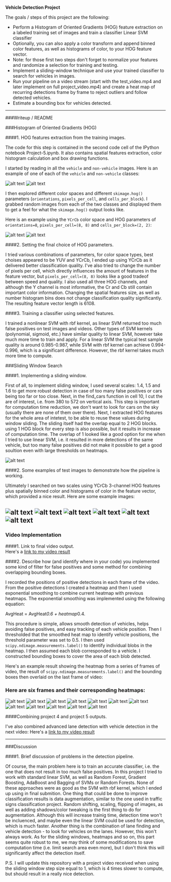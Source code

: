 **Vehicle Detection Project**

The goals / steps of this project are the following:

* Perform a Histogram of Oriented Gradients (HOG) feature extraction on a labeled training set of images and train a classifier Linear SVM classifier
* Optionally, you can also apply a color transform and append binned color features, as well as histograms of color, to your HOG feature vector. 
* Note: for those first two steps don't forget to normalize your features and randomize a selection for training and testing.
* Implement a sliding-window technique and use your trained classifier to search for vehicles in images.
* Run your pipeline on a video stream (start with the test_video.mp4 and later implement on full project_video.mp4) and create a heat map of recurring detections frame by frame to reject outliers and follow detected vehicles.
* Estimate a bounding box for vehicles detected.

[//]: # (Image References)
[image1]: ./output_images/CarImageHog.jpg
[image2]: ./output_images/NonCarImageHog.jpg
[image3]: ./output_images/SearchArea.jpg
[image4]: ./output_images/test1_boxes.jpg
[image5]: ./output_images/test1_final.jpg
[image6]: ./output_images/test1_heatmap.jpg
[image7]: ./output_images/test2_boxes.jpg
[image8]: ./output_images/test2_final.jpg
[image9]: ./output_images/test2_heatmap.jpg
[image10]: ./output_images/test3_boxes.jpg
[image11]: ./output_images/test3_final.jpg
[image12]: ./output_images/test3_heatmap.jpg
[image13]: ./output_images/test4_boxes.jpg
[image14]: ./output_images/test4_final.jpg
[image15]: ./output_images/test4_heatmap.jpg
[image16]: ./output_images/test5_boxes.jpg
[image17]: ./output_images/test5_final.jpg
[image18]: ./output_images/test5_heatmap.jpg
[image19]: ./output_images/test6_boxes.jpg
[image20]: ./output_images/test6_final.jpg
[image21]: ./output_images/test6_heatmap.jpg
[image22]: ./output_images/CarImage.jpg
[image23]: ./output_images/NonCarImage.jpg
[video1]: ./final_processed_project_video.mp4
[video2]: ./final_processed_project_video2.mp4

---
###Writeup / README

###Histogram of Oriented Gradients (HOG)

####1. HOG features extraction from the training images.

The code for this step is contained in the second code cell of the IPython notebook Project-5.ipynb. It also contains spatial features extraction, color histogram calculation and box drawing functions. 

I started by reading in all the `vehicle` and `non-vehicle` images.  Here is an example of one of each of the `vehicle` and `non-vehicle` classes:

![alt text][image22]
![alt text][image23]

I then explored different color spaces and different `skimage.hog()` parameters (`orientations`, `pixels_per_cell`, and `cells_per_block`).  I grabbed random images from each of the two classes and displayed them to get a feel for what the `skimage.hog()` output looks like.

Here is an example using the `YCrCb` color space and HOG parameters of `orientations=8`, `pixels_per_cell=(8, 8)` and `cells_per_block=(2, 2)`:

![alt text][image1]
![alt text][image2]


####2. Setting the final choice of HOG parameters.

I tried various combinations of parameters, for color space types, best choises appeared to be YUV and YCrCb, I ended up using YCrCb as it delivered better classification quality. I've also tried to change the number of pixels per cell, which directly influences the amount of features in the feature vector, but `pixels_per_cell=(8, 8)` looks like a good tradeof between speed and quality. I also used all three HOG channels, and although the Y channel is most informative, the Cr and Cb still contain important color information. Changing the spatial features size, as well as number histogram bins does not change classification quality significantly. The resulting feature vector length is 6108.

####3. Training a classifier using selected features.

I trained a nonlinear SVM with rbf kernel, as linear SVM returned too much false positives on test images and videos. Other types of SVM kernels (polynomial, sigmoid, etc.) have similar quality to linear SVM, however take much more time to train and apply. For a linear SVM the typical test sample quality is around 0.985-0.987, while SVM with rbf kernel can achieve 0.994-0.996, which is a significant difference. However, the rbf kernel takes much more time to compute.

###Sliding Window Search

####1. Implementing a sliding window.

First of all, to implement sliding window, I used several scales: 1.4, 1.5 and 1.6 to get more robust detection in case of too many false positives or cars being too far or too close. Next, in the find_cars function in cell 10, I cut the are of interest, i.e. from 380 to 572 on vertical axis. This step is important for computation time reduction, we don't want to look for cars on the sky (usually there are none of them over there). Next, I extracted HOG features for the whole area of intetest, to be able to reuse these values during window sliding. The sliding itself had the overlap equal to 2 HOG blocks. using 1 HOG block for every step is also possible, but it results in increase of computation time. The overlap of 1 looked like a good option for me when I tried to use linear SVM, i.e. it resulted in more detections of the same vehicle, but too many false positives did not make it possible to get a good soultion even with large thresholds on heatmaps.

![alt text][image3]

####2. Some examples of test images to demonstrate how the pipeline is working.

Ultimately I searched on two scales using YCrCb 3-channel HOG features plus spatially binned color and histograms of color in the feature vector, which provided a nice result.  Here are some example images:

![alt text][image4]
![alt text][image7]
![alt text][image10]
![alt text][image13]
![alt text][image16]
![alt text][image19]
---

### Video Implementation

####1. Link to final video output.  
Here's a [link to my video result](./final_processed_project_video.mp4)

####2. Describe how (and identify where in your code) you implemented some kind of filter for false positives and some method for combining overlapping bounding boxes.

I recorded the positions of positive detections in each frame of the video.  From the positive detections I created a heatmap and then I used exponential smoothing to combine current heatmap with previous heatmaps. The exponential smoothing was implemented using the following equation: 

AvgHeat = AvgHeat*0.6 + heatmap*0.4. 

This procedure is simple, allows smooth detection of vehicles, helps avoiding false positives, and easy tracking of each vehicle position.
Then I thresholded that the smoothed heat map to identify vehicle positions, the threshold parameter was set to 0.5.  I then used `scipy.ndimage.measurements.label()` to identify individual blobs in the heatmap.  I then assumed each blob corresponded to a vehicle.  I constructed bounding boxes to cover the area of each blob detected.  

Here's an example result showing the heatmap from a series of frames of video, the result of `scipy.ndimage.measurements.label()` and the bounding boxes then overlaid on the last frame of video:

### Here are six frames and their corresponding heatmaps:

![alt text][image5] ![alt text][image6]
![alt text][image8] ![alt text][image9]
![alt text][image11] ![alt text][image12]
![alt text][image14] ![alt text][image15]
![alt text][image17] ![alt text][image18]
![alt text][image20] ![alt text][image21]

####Combining project 4 and project 5 outputs.

I've also combined advanced lane detection with vehicle detection in the next video:
Here's a [link to my video result](./final_processed_project_video2.mp4)

---

###Discussion

####1. Brief discussion of problems in the detection pipeline.

Of course, the main problem here is to train an accurate classifier, i.e. the one that does not result in too much false positives. In this project I tried to work with standard linear SVM, as well as Random Forest,  Gradient Boosting, AdaBoost and Bagging of SVMs or Random Forests. None of these approaches were as good as the SVM with rbf kernel, which I ended up using in final submition.
One thing that could be done to improve classification results is data augmentation, similar to the one used in traffic signs classification project. Random shifting, scaling, flipping of images, as well as adding shadows/color tweaking is the first thing to do for augmentation. Although this will increase trainig time, detection time won't be incluenced, and maybe even the linear SVM could be used for detection, which is much faster.
Another thing is the combination of lane finding and vehicle detection - to look for vehicles on the lanes. However, this won't always work.
As for the sliding windows, heatmaps and so on, this part seems quite robust to me, we may think of some modifications to save computation time (i.e. limit search area even more), but I don't think this will significantly affect the detection itself.


P.S. I will update this repository with a project video received when using the sliding window step size equal to 1, which is 4 times slower to compute, but should result in a really nice detection.
